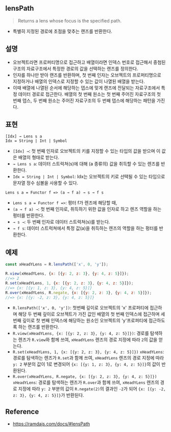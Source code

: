 ## lensPath
> Returns a lens whose focus is the specified path.
- 특별히 지정된 경로에 초점을 맞추는 랜즈를 반환한다.

## 설명
- 오브젝트라면 프로퍼티명으로 접근하고 배열이라면 인덱스 번호로 접근해서 중첨된 구조의 자료구조에서 특정한 경로의 값을 선택하는 랜즈를 정의한다.
- 인자를 하나만 받아 랜즈를 반환하며, 첫 번째 인자는 오브젝트의 프로퍼티명으로 지정하거나 배열의 인덱스로 지정할 수 있는 값이 나열된 배열을 받는다.
- 이때 배열에 나열된 순서에 해당하는 뎁스에 맞게 랜즈에 전달되는 자료구조에서 특정 데이터 경로로 접근한다. 배열의 첫 번째 원소는 첫 번째 주어진 자료구조의 첫 번째 뎁스, 두 번째 원소는 주어진 자료구조의 두 번째 뎁스에 해당하는 패턴을 가진다.

## 표현
```
[Idx] → Lens s a
Idx = String | Int | Symbol
```
- `[Idx] →`: 첫 번째 인자로 오브젝트의 키를 지정할 수 있는 타입의 값을 받으며 이 값은 배열의 형태로 받는다.
- `→ Lens s a`: 데이터 스트럭쳐(s)에 대해 (a 종류의) 값을 취득할 수 있는 렌즈를 반환한다.
- `Idx = String | Int | Symbol`: Idx는 오브젝트의 키로 선택될 수 있는 타입으로 문자열 정수 심볼을 사용할 수 있다.
```
Lens s a = Functor f => (a → f a) → s → f s
```
- `Lens s a = Functor f =>`: 펑터 f가 렌즈에 해당할 때,
- `(a → f a) →`: 첫 번째 인자로, 취득하기 위한 값을 인자로 하고 렌즈 역할을 하는 펑터를 반환한다.
- `→ s →`: 두 번째 인자로 데이터 스트럭쳐(s)를 받는다.
- `→ f s`: 데이터 스트럭쳐에서 특정 값(a)을 취득하는 렌즈의 역할을 하는 펑터를 반환한다.

## 예제
```js
const xHeadYLens = R.lensPath(['x', 0, 'y']);

R.view(xHeadYLens, {x: [{y: 2, z: 3}, {y: 4, z: 5}]});
//=> 2
R.set(xHeadYLens, 1, {x: [{y: 2, z: 3}, {y: 4, z: 5}]});
//=> {x: [{y: 1, z: 3}, {y: 4, z: 5}]}
R.over(xHeadYLens, R.negate, {x: [{y: 2, z: 3}, {y: 4, z: 5}]});
//=> {x: [{y: -2, z: 3}, {y: 4, z: 5}]}
```
- `R.lensPath(['x', 0, 'y'])`: 첫번째 깊이로 오브젝트의 'x' 프로퍼티에 접근하며 해당 두 번째 깊이로 오브젝트가 가진 값인 배열의 첫 번째 인덱스에 접근하며 세 번째 깊이로 첫 번째 인덱스에 해당하는 원소인 오브젝트의 'y'프로퍼티에 접근하도록 하는 랜즈를 반환한다.
- `R.view(xHeadYLens, {x: [{y: 2, z: 3}, {y: 4, z: 5}]})`: 경로를 탐색하는 렌즈가 `R.view`와 함께 쓰여, `xHeadYLens` 렌즈의 경로 지정에 따라 `2`의 값을 얻는다.
- `R.set(xHeadYLens, 1, {x: [{y: 2, z: 3}, {y: 4, z: 5}]})` `xHeadYLens`: 경로를 탐색하는 렌즈가 `R.set`과 함께 쓰여, `xHeadYLens` 렌즈의 경로 지정에 따라 `y: 2` 부분의 값이 1로 변경되어 `{x: [{y: 1, z: 3}, {y: 4, z: 5}]}`의 값이 반환된다.
- `R.over(xHeadYLens, R.negate, {x: [{y: 2, z: 3}, {y: 4, z: 5}]})` `xHeadYLens`: 경로를 탐색하는 렌즈가 `R.over`과 함께 쓰여, `xHeadYLens` 렌즈의 경로 지정에 따라 `y: 2` 부분의 값이 `R.negate(2)`의 결과인 `-2`가 되어 `{x: [{y: -2, z: 3}, {y: 4, z: 5}]}`가 반환된다.

## Reference
- https://ramdajs.com/docs/#lensPath
